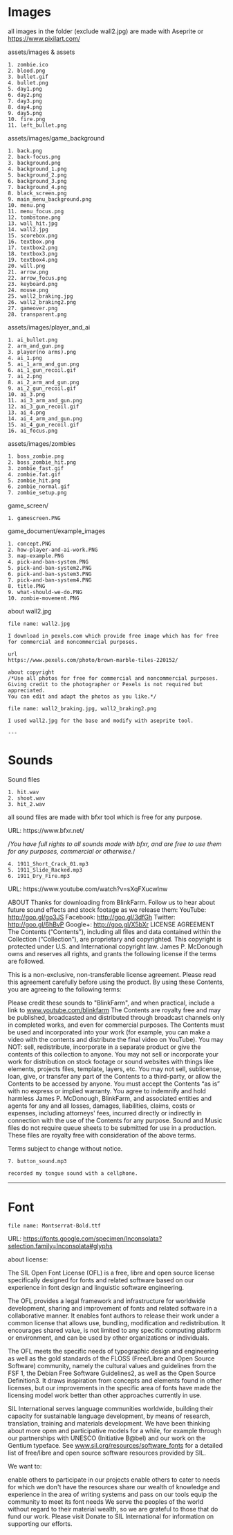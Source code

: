 # Images

all images in the folder (exclude wall2.jpg) are made with Aseprite or https://www.pixilart.com/

assets/images & assets

    1. zombie.ico
    2. blood.png
    3. bullet.gif
    4. bullet.png
    5. day1.png 
    6. day2.png 
    7. day3.png
    8. day4.png 
    9. day5.png 
    10. fire.png
    11. left_bullet.png

assets/images/game_background

    1. back.png
    2. back-focus.png
    3. background.png
    4. background_1.png
    5. background_2.png
    6. background_3.png
    7. background_4.png
    8. black_screen.png
    9. main_menu_background.png
    10. menu.png
    11. menu_focus.png
    12. tombstone.png
    13. wall_hit.jpg
    14. wall2.jpg
    15. scorebox.png
    16. textbox.png
    17. textbox2.png
    18. textbox3.png
    19. textbox4.png
    20. will.png
    21. arrow.png
    22. arrow_focus.png
    23. keyboard.png
    24. mouse.png
    25. wall2_braking.jpg
    26. wall2_braking2.png
    27. gameover.png
    28. transparent.png

assets/images/player_and_ai

    1. ai_bullet.png
    2. arm_and_gun.png
    3. player(no arms).png
    4. ai_1.png
    5. ai_1_arm_and_gun.png
    6. ai_1_gun_recoil.gif
    7. ai_2.png
    8. ai_2_arm_and_gun.png
    9. ai_2_gun_recoil.gif
    10. ai_3.png
    11. ai_3_arm_and_gun.png
    12. ai_3_gun_recoil.gif
    13. ai_4.png
    14. ai_4_arm_and_gun.png
    15. ai_4_gun_recoil.gif
    16. ai_focus.png
    
assets/images/zombies

    1. boss_zombie.png
    2. boss_zombie_hit.png
    3. zombie_fast.gif
    4. zombie.fat.gif
    5. zombie_hit.png
    6. zombie_normal.gif
    7. zombie_setup.png

game_screen/

    1. gamescreen.PNG

game_document/example_images

    1. concept.PNG
    2. how-player-and-ai-work.PNG
    3. map-example.PNG
    4. pick-and-ban-system.PNG
    5. pick-and-ban-system2.PNG
    6. pick-and-ban-system3.PNG
    7. pick-and-ban-system4.PNG
    8. title.PNG
    9. what-should-we-do.PNG
    10. zombie-movement.PNG

    
about wall2.jpg

    file name: wall2.jpg

    I download in pexels.com which provide free image which has for free for commercial and noncommercial purposes.

    url
    https://www.pexels.com/photo/brown-marble-tiles-220152/

    about copyright
    /*Use all photos for free for commercial and noncommercial purposes.
    Giving credit to the photographer or Pexels is not required but appreciated.
    You can edit and adapt the photos as you like.*/

    file name: wall2_braking.jpg, wall2_braking2.png

    I used wall2.jpg for the base and modify with aseprite tool.

    ---

# Sounds

Sound files

    1. hit.wav
    2. shoot.wav
    3. hit_2.wav

all sound files are made with bfxr tool which is free for any purpose.

<Link>
URL: https://www.bfxr.net/

<about copyright>

/*You have full rights to all sounds made with bfxr, and are free to use them for any purposes, commercial or otherwise.*/

    4. 1911_Short_Crack_01.mp3
    5. 1911_Slide_Racked.mp3
    6. 1911_Dry_Fire.mp3

<Link>
URL: https://www.youtube.com/watch?v=sXqFXucwlnw

<License>

ABOUT
Thanks for downloading from BlinkFarm. Follow us to hear about future sound effects and stock footage as we release them:
YouTube: http://goo.gl/go3JS 
Facebook: http://goo.gl/3dfGh 
Twitter: http://goo.gl/6hBvP 
Google+: http://goo.gl/X5bXr 
LICENSE AGREEMENT
The Contents (“Contents”), including all files and data contained within the Collection (“Collection”), are proprietary and copyrighted. This copyright is protected under U.S. and International copyright law. James P. McDonough owns and reserves all rights, and grants the following license if the terms are followed.

This is a non-exclusive, non-transferable license agreement. Please read this agreement carefully before using the product. By using these Contents, you are agreeing to the following terms:

Please credit these sounds to "BlinkFarm", and when practical, include a link to www.youtube.com/blinkfarm
The Contents are royalty free and may be published, broadcasted and distributed through broadcast channels only in completed works, and even for commercial purposes. 
The Contents must be used and incorporated into your work (for example, you can make a video with the contents and distribute the final video on YouTube). You may NOT: sell, redistribute, incorporate in a separate product or give the contents of this collection to anyone. 
You may not sell or incorporate your work for distribution on stock footage or sound websites with things like elements, projects files, template, layers, etc. 
You may not sell, sublicense, loan, give, or transfer any part of the Contents to a third-party, or allow the Contents to be accessed by anyone.
You must accept the Contents “as is” with no express or implied warranty.
You agree to indemnify and hold harmless James P. McDonough, BlinkFarm, and associated entities and agents for any and all losses, damages, liabilities, claims, costs or expenses, including attorneys' fees, incurred directly or indirectly in connection with the use of the Contents for any purpose.
Sound and Music files do not require queue sheets to be submitted for use in a production. These files are royalty free with consideration of the above terms. 

Terms subject to change without notice. 

    7. button_sound.mp3

    recorded my tongue sound with a cellphone.

---

# Font

    file name: Montserrat-Bold.ttf


URL: https://fonts.google.com/specimen/Inconsolata?selection.family=Inconsolata#glyphs


about license:

The SIL Open Font License (OFL) is a free, libre and open source license specifically designed for fonts and related software based on our experience in font design and linguistic software engineering.

The OFL provides a legal framework and infrastructure for worldwide development, sharing and improvement of fonts and related software in a collaborative manner. It enables font authors to release their work under a common license that allows use, bundling, modification and redistribution. It encourages shared value, is not limited to any specific computing platform or environment, and can be used by other organizations or individuals.

The OFL meets the specific needs of typographic design and engineering as well as the gold standards of the FLOSS (Free/Libre and Open Source Software) community, namely the cultural values and guidelines from the FSF 1, the Debian Free Software Guidelines2, as well as the Open Source Definition3. It draws inspiration from concepts and elements found in other licenses, but our improvements in the specific area of fonts have made the licensing model work better than other approaches currently in use.

 SIL International serves language communities worldwide, building their capacity for sustainable language development, by means of research, translation, training and materials development. We have been thinking about more open and participative models for a while, for example through our partnerships with UNESCO (Initiative B@bel) and our work on the Gentium typeface. See  www.sil.org/resources/software_fonts for a detailed list of free/libre and open source software resources provided by SIL.

We want to:

enable others to participate in our projects
enable others to cater to needs for which we don't have the resources
share our wealth of knowledge and experience in the area of writing systems and pass on our tools
equip the community to meet its font needs
We serve the peoples of the world without regard to their material wealth, so we are grateful to those that do fund our work. Please visit  Donate to SIL International for information on supporting our efforts.

